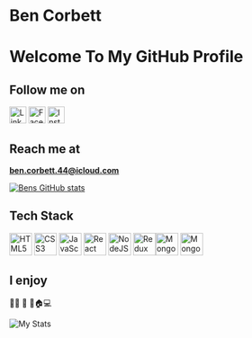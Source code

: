 # Ben Corbett

# Welcome To My GitHub Profile

## Follow me on

[<img src="https://cdn-icons-png.flaticon.com/512/174/174857.png" alt="LinkedIn" width="30" height="30">](https://www.linkedin.com/in/benjamin-corbett-84822424a) [<img src="https://cdn-icons-png.flaticon.com/512/124/124010.png" alt="Facebook" width="30" height="30">](https://www.facebook.com/profile.php?id=100014489438074) [<img src="https://cdn-icons-png.flaticon.com/512/174/174855.png" alt="Instagram" width="30" height="30">](https://www.instagram.com/bcsurf.28)

## Reach me at

<strong>ben.corbett.44@icloud.com</strong>

[![Bens GitHub stats](https://github-readme-stats.vercel.app/api?username=bcsurf2822)](https://github.com/bcsurf2822/github-readme-stats)

## Tech Stack

<img src="https://cdn.jsdelivr.net/gh/devicons/devicon/icons/html5/html5-original-wordmark.svg" alt="HTML5" width="40" height="40"> <img src="https://cdn.jsdelivr.net/gh/devicons/devicon/icons/css3/css3-original-wordmark.svg" alt="CSS3" width="40" height="40"> <img src="https://cdn.jsdelivr.net/gh/devicons/devicon/icons/javascript/javascript-original.svg" alt="JavaScript" width="40" height="40"> <img src="https://cdn.jsdelivr.net/gh/devicons/devicon/icons/react/react-original-wordmark.svg" alt="React" width="40" height="40"> <img src="https://cdn.jsdelivr.net/gh/devicons/devicon/icons/nodejs/nodejs-original-wordmark.svg" alt="NodeJS" width="40" height="40"> <img src="https://cdn.jsdelivr.net/gh/devicons/devicon/icons/redux/redux-original.svg" alt="Redux" width="40" height="40"><img src="https://cdn.jsdelivr.net/gh/devicons/devicon/icons/mongoose/mongoose-original-wordmark.svg" alt="Mongoose" width="40" height="40"> <img src="https://cdn.jsdelivr.net/gh/devicons/devicon/icons/mongodb/mongodb-original-wordmark.svg" alt="MongoDB" width="40" height="40">

<h2>I enjoy</h2>
🏄‍♂️ 🌲 🌴🏠💻

![My Stats](https://raw.githubusercontent.com/bcsurf2822/github-stats/master/generated/languages.svg#gh-light-mode-only)
